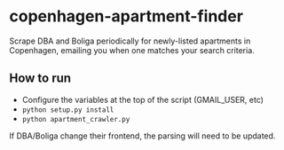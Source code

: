 # copenhagen-apartment-finder
Scrape DBA and Boliga periodically for newly-listed apartments in Copenhagen, emailing you when one matches your search criteria.

## How to run
- Configure the variables at the top of the script (GMAIL_USER, etc)
- `python setup.py install`
- `python apartment_crawler.py`

If DBA/Boliga change their frontend, the parsing will need to be updated.
